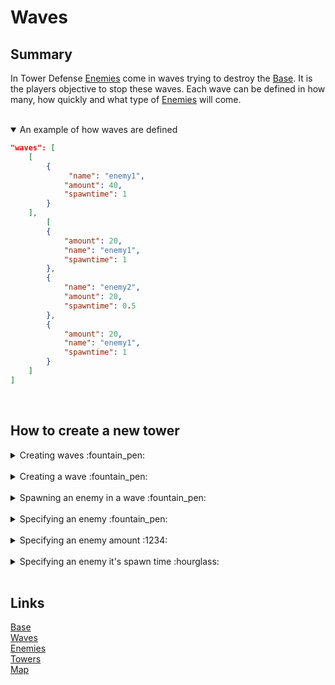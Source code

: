 # Waves

## Summary
In Tower Defense [Enemies](/DaanZVW/TowerDefense/blob/master/res/configfiles/Enemies.md) come in waves trying to destroy the [Base](/DaanZVW/TowerDefense/blob/master/res/configfiles/Base.md). It is the players objective to stop these waves. Each wave can be defined in how many, how quickly and what type of [Enemies](/DaanZVW/TowerDefense/blob/master/res/configfiles/Enemies.md) will come.

<br>
<details open>
<summary> An example of how waves are defined</summary>

```json
"waves": [
    [
        {
             "name": "enemy1",
            "amount": 40,
            "spawntime": 1
        }
    ],
        [
        {
            "amount": 20,
            "name": "enemy1",
            "spawntime": 1
        },
        {
            "name": "enemy2",
            "amount": 20,
            "spawntime": 0.5
        },
        {
            "amount": 20,
            "name": "enemy1",
            "spawntime": 1
        }
    ]
]
```
</details>

<br>

## How to create a new tower

<details>
<summary> Creating waves :fountain_pen: </summary>
Add a property "waves" and follow the other steps to configure it further.
<br>

* If this is not defined no enemies will spawn.


```json
"waves": [...]
```

</details>
<br>

<details>
<summary> Creating a wave :fountain_pen: </summary>
Add an item to "waves" for every wave you want and follow the other steps to configure it further.
<br>

* If this is not defined no enemies will spawn.
* Every item is one wave.
* The waves spawn in the order you define it in.


```json
"waves": [
    [...],
    [...]
]
```

</details>
<br>

<details>
<summary> Spawning an enemy in a wave :fountain_pen: </summary>
Add an item to an item "waves" for every type you want and follow the other steps to configure it further.
<br>

* If this is not defined no enemies will spawn.
* You can add 1 or more enemy types in a wave.
* You can add the same enemy in the same wave multiple times to achieve mixed spawning of enemies.


```json
"waves": [
    [...],
    [
        {...},
        {...}
    ]
]
```

</details>
<br>

<details>
<summary> Specifying an enemy :fountain_pen: </summary>
Add a property "name" to an item in a wave item for every type you want.
<br>

* If the enemy it's name does not exist in enemyChar nothing will spawn.
* If this is not defined no enemies will spawn.
* The value is a string


```json
"waves": [
    [...],
    [
        {...},
        {
            "name":"enemy1"
        }
    ]
]
```

</details>
<br>

<details>
<summary> Specifying an enemy amount :1234: </summary>
Add a property "amout" to an item in a wave item to specify how many of that type you want to spawn in that wave.
<br>

* The default value is 0.
* The value is an unsigned int


```json
"waves": [
    [...],
    [
        {...},
        {
            "name":"enemy1",
            "amount":1
        }
    ]
]
```

</details>
<br>

<details>
<summary> Specifying an enemy it's spawn time :hourglass: </summary>
Add a property "spawnTime" to an item in a wave item for how fast you want the enemies to spawn after eachother.
<br>

* The spawn time is defined in seconds
* The default value is 0
* The value is a float


```json
"waves": [
    [...],
    [
        {...},
        {
            "name":"enemy1",
            "amount":1,
            "spawntime": 1
        }
    ]
]
```

</details>
<br>


## Links
[Base](/DaanZVW/TowerDefense/blob/master/res/configfiles/Base.md)
<br>
[Waves](/DaanZVW/TowerDefense/blob/master/res/configfiles/Waves.md)
<br>
[Enemies](/DaanZVW/TowerDefense/blob/master/res/configfiles/Enemies.md)
<br>
[Towers](/DaanZVW/TowerDefense/blob/master/res/configfiles/Towers.md)
<br>
[Map](/DaanZVW/TowerDefense/blob/master/res/configfiles/Map.md)

